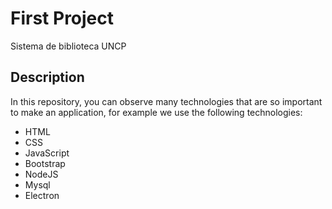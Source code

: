 # First Project

Sistema de biblioteca UNCP

## Description

In this repository, you can observe many technologies that are so important to make  an application, for example we use the following technologies: 

- HTML
- CSS
- JavaScript
- Bootstrap
- NodeJS
- Mysql 
- Electron